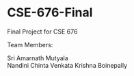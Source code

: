 # CSE-676-Final
Final Project for CSE 676 

Team Members:

Sri Amarnath Mutyala <br>
Nandini Chinta
Venkata Krishna Boinepally
